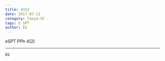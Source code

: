 ```yaml
---
title: 4312
date: 2017-07-11
category: Tanya-SC
tags: E-SPT
author: EG
---
```


eSPT PPh 4(2)

---



`EG`
